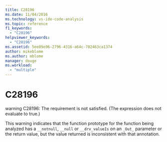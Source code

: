 ```yaml
---
title: C28196
ms.date: 11/04/2016
ms.technology: vs-ide-code-analysis
ms.topic: reference
f1_keywords:
  - "C28196"
helpviewer_keywords:
  - "C28196"
ms.assetid: 5ee89e96-2796-4316-a64c-702463ca1374
author: mikeblome
ms.author: mblome
manager: douge
ms.workload:
  - "multiple"
---
```

# C28196
warning C28196: The requirement is not satisfied. (The expression does not evaluate to true.)

 This warning indicates that the function prototype for the function being analyzed has a `__notnull`, `__null` or `__drv_valueIs` on an `_Out_` parameter or the return value, but the value returned is inconsistent with that annotation.